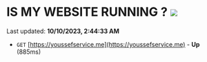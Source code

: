 # IS MY WEBSITE RUNNING ? [![](https://img.shields.io/static/v1?label=Sponsor&message=%E2%9D%A4&logo=GitHub&color=%23fe8e86)](https://github.com/sponsors/<username>)

Last updated: **10/10/2023, 2:44:33 AM**

- `GET` [https://youssefservice.me](https://youssefservice.me) - **Up** (885ms)
